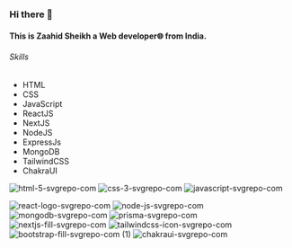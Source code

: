 ### Hi there 👋

#### This is Zaahid Sheikh a Web developer🌐 from India.

###### Skills

* HTML
* CSS
* JavaScript
* ReactJS
* NextJS
* NodeJS
* ExpressJs
* MongoDB
* TailwindCSS
* ChakraUI

 ![html-5-svgrepo-com](https://github.com/Zaahiid/Ochi-design-clone/assets/119992167/977aca9e-ee2c-4820-88f0-6da7fdba62e5) ![css-3-svgrepo-com](https://github.com/Zaahiid/Ochi-design-clone/assets/119992167/83c68c7a-2060-4c1c-aa49-6e80503f6199) ![javascript-svgrepo-com](https://github.com/Zaahiid/Ochi-design-clone/assets/119992167/d2b4a810-853e-473f-bc96-b4dd86a827ac)
 
![react-logo-svgrepo-com](https://github.com/Zaahiid/Ochi-design-clone/assets/119992167/3cfa4681-06d5-4ffa-ba43-8ac1b9c2bf8c) ![node-js-svgrepo-com](https://github.com/Zaahiid/Ochi-design-clone/assets/119992167/a37b9e6c-fbf7-446d-9474-d75502c686ed) ![mongodb-svgrepo-com](https://github.com/Zaahiid/Instagram-client/assets/119992167/01295966-a4c0-46a6-bfb6-4b0c329ab133) ![prisma-svgrepo-com](https://github.com/Zaahiid/Instagram-client/assets/119992167/e9c57f8f-2727-46c3-8a0a-8ce5504c5966) ![nextjs-fill-svgrepo-com](https://github.com/Zaahiid/Instagram-client/assets/119992167/dc04bf3d-1bc3-4679-8cb1-959c1aba4bbb) ![tailwindcss-icon-svgrepo-com](https://github.com/Zaahiid/Instagram-client/assets/119992167/d84c4bc4-a61f-471d-90d7-c7ac853c4680) ![bootstrap-fill-svgrepo-com (1)](https://github.com/Zaahiid/Instagram-client/assets/119992167/cedbc0ab-7724-42f2-93bd-79230aff8667) ![chakraui-svgrepo-com](https://github.com/Zaahiid/Instagram-client/assets/119992167/93391269-3675-41ce-b9da-e31d60040d59)







<!--
**Zaahiid/Zaahiid** is a ✨ _special_ ✨ repository because its `README.md` (this file) appears on your GitHub profile.

Here are some ideas to get you started:

- 🔭 I’m currently working on ...
- 🌱 I’m currently learning ...
- 👯 I’m looking to collaborate on ...
- 🤔 I’m looking for help with ...
- 💬 Ask me about ...
- 📫 How to reach me: ...
- 😄 Pronouns: ...
- ⚡ Fun fact: ...
-->
